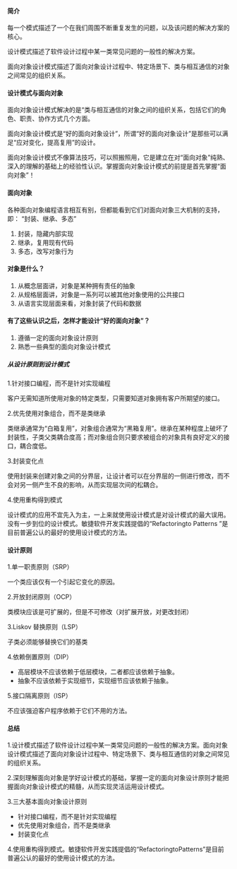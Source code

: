 #### 简介

每一个模式描述了一个在我们周围不断重复发生的问题，以及该问题的解决方案的核心。

设计模式描述了软件设计过程中某一类常见问题的一般性的解决方案。

面向对象设计模式描述了面向对象设计过程中、特定场景下、类与相互通信的对象之间常见的组织关系。

#### 设计模式与面向对象

面向对象设计模式解决的是“类与相互通信的对象之间的组织关系，包括它们的角色、职责、协作方式几个方面。

面向对象设计模式是“好的面向对象设计”，所谓“好的面向对象设计”是那些可以满足“应对变化，提高复用”的设计。

面向对象设计模式不像算法技巧，可以照搬照用，它是建立在对“面向对象”纯熟、深入的理解的基础上的经验性认识。掌握面向对象设计模式的前提是首先掌握“面向对象”！

#### 面向对象

各种面向对象编程语言相互有别，但都能看到它们对面向对象三大机制的支持，即： “封装、继承、多态”

1. 封装，隐藏内部实现
2. 继承，复用现有代码
3. 多态，改写对象行为

#### 对象是什么？

1. 从概念层面讲，对象是某种拥有责任的抽象
2. 从规格层面讲，对象是一系列可以被其他对象使用的公共接口
3. 从语言实现层面来看，对象封装了代码和数据

#### 有了这些认识之后，怎样才能设计“好的面向对象”？

1. 遵循一定的面向对象设计原则
2. 熟悉一些典型的面向对象设计模式

##### 从设计原则到设计模式

1.针对接口编程，而不是针对实现编程

客户无需知道所使用对象的特定类型，只需要知道对象拥有客户所期望的接口。
  
2.优先使用对象组合，而不是类继承

类继承通常为“白箱复用”，对象组合通常为“黑箱复用”。继承在某种程度上破坏了封装性，子类父类耦合度高；而对象组合则只要求被组合的对象具有良好定义的接口，耦合度低。

3.封装变化点

使用封装来创建对象之间的分界层，让设计者可以在分界层的一侧进行修改，而不会对另一侧产生不良的影响，从而实现层次间的松耦合。

4.使用重构得到模式

设计模式的应用不宜先入为主，一上来就使用设计模式是对设计模式的最大误用。没有一步到位的设计模式。敏捷软件开发实践提倡的“Refactoringto Patterns ”是目前普遍公认的最好的使用设计模式的方法。

#### 设计原则

1.单一职责原则（SRP）

一个类应该仅有一个引起它变化的原因。

2.开放封闭原则（OCP）

类模块应该是可扩展的，但是不可修改（对扩展开放，对更改封闭）

3.Liskov 替换原则（LSP）

子类必须能够替换它们的基类

4.依赖倒置原则（DIP）

* 高层模块不应该依赖于低层模块，二者都应该依赖于抽象。
* 抽象不应该依赖于实现细节，实现细节应该依赖于抽象。

5.接口隔离原则（ISP）

不应该强迫客户程序依赖于它们不用的方法。


#### 总结

1.设计模式描述了软件设计过程中某一类常见问题的一般性的解决方案。面向对象设计模式描述了面向对象设计过程中、特定场景下、类与相互通信的对象之间常见的组织关系。

2.深刻理解面向对象是学好设计模式的基础，掌握一定的面向对象设计原则才能把握面向对象设计模式的精髓，从而实现灵活运用设计模式。

3.三大基本面向对象设计原则

* 针对接口编程，而不是针对实现编程
* 优先使用对象组合，而不是类继承
* 封装变化点

4.使用重构得到模式。敏捷软件开发实践提倡的“RefactoringtoPatterns”是目前普遍公认的最好的使用设计模式的方法。